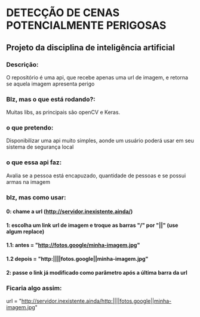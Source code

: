 # DETECÇÃO DE CENAS POTENCIALMENTE PERIGOSAS
## Projeto da disciplina de inteligência artificial

### Descrição:
O repositório é uma api, que recebe apenas uma url de imagem, e retorna se aquela imagem apresenta perigo

### Blz, mas o que está rodando?:
Muitas libs, as principais são openCV e Keras.

### o que pretendo:
Disponibilizar uma api muito simples, aonde um usuário poderá usar em seu sistema de segurança local

### o que essa api faz:
Avalia se a pessoa está encapuzado, quantidade de pessoas e se possui armas na imagem

### blz, mas como usar:
#### 0: chame a url (http://servidor.inexistente.ainda/)
#### 1: escolha um link url de imagem e troque as barras "/" por "||" (use algum replace)
####    1.1: antes = "http://fotos.google/minha-imagem.jpg"
####    1.2 depois = "http:||||fotos.google||minha-imagem.jpg"
#### 2: passe o link já modificado como parâmetro após a última barra da url

### Ficaria algo assim:
url = "http://servidor.inexistente.ainda/http:||||fotos.google||minha-imagem.jpg"
